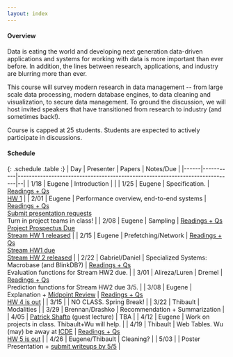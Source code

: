 ```yaml
---
layout: index
---
```


#### Overview

Data is eating the world and developing next generation data-driven applications and systems for working with data is more important than ever before.  In addition, the lines between research, applications, and industry are blurring more than ever.  

This course will survey modern research in data management -- from large scale data processing, modern database engines, to data cleaning and visualization, to secure data management.  To ground the discussion, we will host invited speakers that have transitioned from research to industry (and sometimes back!).

Course is capped at 25 students.  Students are expected to actively participate in discussions.




#### Schedule

{: .schedule .table  :}
|  Day | Presenter | Papers                                                                      | Notes/Due |
|------|-----------|-----------------------------------------------------------------------------|--|
| 1/18 | Eugene    | Introduction                                           |  |
| 1/25 | Eugene    | Specification.                                                              | [Readings + Qs](https://github.com/columbiaviz/columbiaviz.github.io/wiki/Visualization-Specifications) <br/> [HW 1](./hw1) |
| 2/01 | Eugene    | Performance overview, end-to-end systems                                 | [Readings + Qs](https://github.com/columbiaviz/columbiaviz.github.io/wiki/End-to-End-Visualization-Systems) <br/> [Submit presentation requests](https://goo.gl/forms/4ymov5u7dFo2k7Ft1) <br/> Turn in project teams in class!     |
| 2/08 | Eugene    | Sampling                                                     | [Readings + Qs](https://github.com/columbiaviz/columbiaviz.github.io/wiki/Sampling)<br/>[Project Prospectus Due](./proposals) <br/>[Stream HW 1 released](https://github.com/cudbg/stream/blob/master/src/prototype/README.md)      | 
| 2/15 | Eugene    | Prefetching/Network                                          | [Readings + Qs](https://piazza.com/class/ivpqa35byxu4o?cid=25)<br/>[Stream HW1 due](https://github.com/cudbg/stream/blob/master/src/prototype/README.md) <br/>[Stream HW 2 released](https://github.com/cudbg/stream/blob/master/src/chrome/README.md) |
| 2/22 | Gabriel/Daniel | Specialized Systems: Macrobase (and BlinkDB?)            | [Readings + Qs](https://piazza.com/class/ivpqa35byxu4o?cid=36) <br/> Evaluation functions for Stream HW2 due. |
| 3/01 | Alireza/Luren | Dremel                                                    | [Readings + Qs](https://piazza.com/class/ivpqa35byxu4o?cid=50) <br/> Prediction functions for Stream HW2 due 3/5. |
| 3/08 | Eugene    | Explanation + [Midpoint Review](./proposals#midpoint)         | [Readings + Qs](https://piazza.com/class/ivpqa35byxu4o?cid=52)<br/>[HW 4 is out](https://github.com/cudbg/stream/tree/master/src/prototype#assignment-4) |
| 3/15 |           | NO CLASS.  Spring Break!                                                    |
| 3/22 | Thibault  | Modalities                                                                  |
| 3/29 | Brennan/Drashko   | Recommendation + Summarization                                                              |
| 4/05 | [Patrick Shafto](http://shaftolab.com/) (guest lecture) | TBA                           |
| 4/12 | Eugene    | Work on projects in class.  Thibault+Wu will help.                          |
| 4/19 | Thibault  | Web Tables.  Wu (may) be away at [ICDE](http://icde2017.sdsc.edu/) | [Readings + Qs](https://piazza.com/class/ivpqa35byxu4o?cid=79)<br/>[HW 5 is out](https://github.com/cudbg/stream/tree/master/src/prototype#assignment-5-final-assignment) |
| 4/26 | Eugene/Thibault    | Cleaning?                                                                   |
| 5/03 |           | Poster Presentation + [submit writeups by 5/5](./proposals)                                     |


